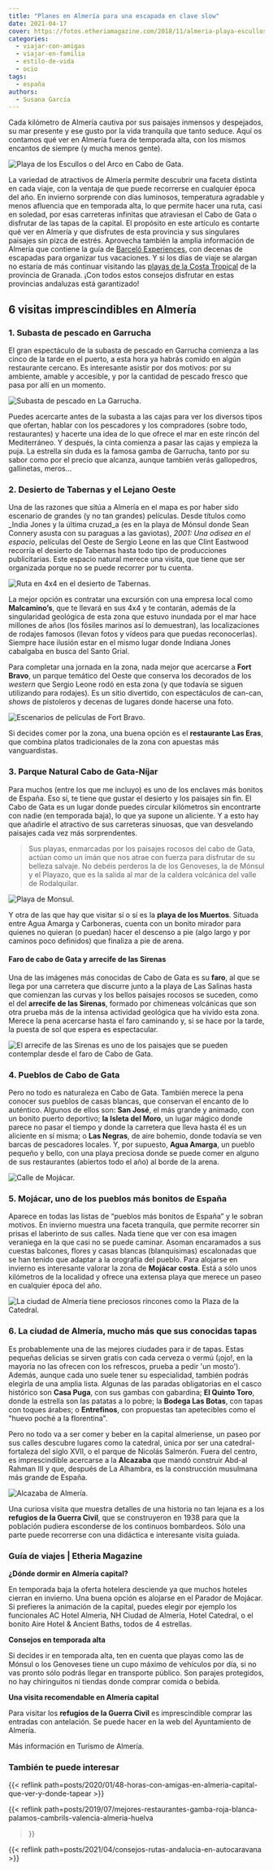 ```yaml
---
title: "Planes en Almería para una escapada en clave slow"
date: 2021-04-17
cover: https://fotos.etheriamagazine.com/2018/11/almeria-playa-escullos.jpg
categories: 
  - viajar-con-amigas
  - viajar-en-familia
  - estilo-de-vida
  - ocio
tags: 
  - españa
authors: 
  - Susana García
---
```


Cada kilómetro de Almería cautiva por sus paisajes inmensos y despejados, su mar 
presente y ese gusto por la vida tranquila que tanto seduce. Aquí os contamos qué ver en 
Almería fuera de temporada alta, con los mismos encantos de siempre (y mucha menos 
gente). 

![Playa de los Escullos o del Arco en Cabo de Gata.](https://fotos.etheriamagazine.com/2018/11/almeria-playa-escullos.jpg "Playa de los Escullos o del Arco en Cabo de Gata.")

La variedad de atractivos de Almería permite descubrir una faceta distinta en cada 
viaje, con la ventaja de que puede recorrerse en cualquier época del año. En invierno 
sorprende con días luminosos, temperatura agradable y menos afluencia que en temporada 
alta, lo que permite hacer una ruta, casi en soledad, por esas carreteras infinitas que 
atraviesan el Cabo de Gata o disfrutar de las tapas de la capital. El propósito en este 
artículo es contarte qué ver en Almería y que disfrutes de esta provincia y sus 
singulares paisajes sin pizca de estrés. Aprovecha también la amplia información de 
Almería que contiene la guía de [Barceló 
Experiences](https://www.barcelo.com/guia-turismo/es/espana/almeria/que-ver/almeria-provincia/), 
con decenas de escapadas para organizar tus vacaciones. Y si los días de viaje se 
alargan no estaría de más continuar visitando las [playas de la Costa 
Tropical](https://www.barcelo.com/guia-turismo/es/espana/granada/que-ver/playas-costa-tropical/) 
de la provincia de Granada. ¡Con todos estos consejos disfrutar en estas provincias 
andaluzas está garantizado! 

## 6 visitas imprescindibles en Almería

### 1\. Subasta de pescado en Garrucha

El gran espectáculo de la subasta de pescado en Garrucha comienza a las cinco de la 
tarde en el puerto, a esta hora ya habrás comido en algún restaurante cercano. Es 
interesante asistir por dos motivos: por su ambiente, amable y accesible, y por la 
cantidad de pescado fresco que pasa por allí en un momento. 

![Subasta de pescado en La Garrucha.](https://fotos.etheriamagazine.com/2018/11/Almeria-subasta-Garrucha.jpg "Subasta de pescado en La Garrucha. © SG")

Puedes acercarte antes de la subasta a las cajas para ver los diversos tipos que 
ofertan, hablar con los pescadores y los compradores (sobre todo, restaurantes) y 
hacerte una idea de lo que ofrece el mar en este rincón del Mediterráneo. Y después, la 
cinta comienza a pasar las cajas y empieza la puja. La estrella sin duda es la famosa 
gamba de Garrucha, tanto por su sabor como por el precio que alcanza, aunque también 
verás gallopedros, gallinetas, meros… 

### 2\. Desierto de Tabernas y el Lejano Oeste

Una de las razones que sitúa a Almería en el mapa es por haber sido escenario de grandes 
(y no tan grandes) películas. Desde títulos como _India Jones y la última cruzad_a (es 
en la playa de Mónsul donde Sean Connery asusta con su paraguas a las gaviotas), _2001: 
Una odisea en el espacio_, películas del Oeste de Sergio Leone en las que Clint Eastwood 
recorría el desierto de Tabernas hasta todo tipo de producciones publicitarias. Este 
espacio natural merece una visita, que tiene que ser organizada porque no se puede 
recorrer por tu cuenta. 

![Ruta en 4x4 en el desierto de Tabernas.](https://fotos.etheriamagazine.com/2018/11/Almeria-ruta-desierto-tabernas.jpg "Ruta en 4x4 en el desierto de Tabernas. © SG")

La mejor opción es contratar una excursión con una empresa local como **Malcamino’s**, 
que te llevará en sus 4x4 y te contarán, además de la singularidad geológica de esta 
zona que estuvo inundada por el mar hace millones de años (los fósiles marinos así lo 
demuestran), las localizaciones de rodajes famosos (llevan fotos y vídeos para que 
puedas reconocerlas). Siempre hace ilusión estar en el mismo lugar donde Indiana Jones 
cabalgaba en busca del Santo Grial. 

Para completar una jornada en la zona, nada mejor que acercarse a **Fort Bravo**, un 
parque temático del Oeste que conserva los decorados de los _western_ que Sergio Leone 
rodó en esta zona (y que todavía se siguen utilizando para rodajes). Es un sitio 
divertido, con espectáculos de can-can, _shows_ de pistoleros y decenas de lugares donde 
hacerse una foto. 

![Escenarios de películas de Fort Bravo.](https://fotos.etheriamagazine.com/2018/11/Almeria-fort-bravo.jpg "Escenarios de películas de Fort Bravo.")

Si decides comer por la zona, una buena opción es el **restaurante Las Eras**, que 
combina platos tradicionales de la zona con apuestas más vanguardistas. 

### 3\. Parque Natural Cabo de Gata-Níjar

Para muchos (entre los que me incluyo) es uno de los enclaves más bonitos de España. Eso 
sí, te tiene que gustar el desierto y los paisajes sin fin. El Cabo de Gata es un lugar 
donde puedes circular kilómetros sin encontrarte con nadie (en temporada baja), lo que 
ya supone un aliciente. Y a esto hay que añadirle el atractivo de sus carreteras 
sinuosas, que van desvelando paisajes cada vez más sorprendentes. 

> Sus playas, enmarcadas por los paisajes rocosos del cabo de Gata, actúan como un imán 
> que nos atrae con fuerza para disfrutar de su belleza salvaje. No debéis perderos la de 
> los Genoveses, la de Mónsul y el Playazo, que es la salida al mar de la caldera 
> volcánica del valle de Rodalquilar. 

![Playa de Monsul.](https://fotos.etheriamagazine.com/2018/11/viaje-almeria-playa-monsul.jpg "Playa de Monsul.")

Y otra de las que hay que visitar sí o sí es la **playa de los Muertos**. Situada entre 
Agua Amarga y Carboneras, cuenta con un bonito mirador para quienes no quieran (o 
puedan) hacer el descenso a pie (algo largo y por caminos poco definidos) que finaliza a 
pie de arena. 

#### Faro de cabo de Gata y arrecife de las Sirenas

Una de las imágenes más conocidas de Cabo de Gata es su **faro**, al que se llega por 
una carretera que discurre junto a la playa de Las Salinas hasta que comienzan las 
curvas y los bellos paisajes rocosos se suceden, como el del **arrecife de las 
Sirenas**, formado por chimeneas volcánicas que son otra prueba más de la intensa 
actividad geológica que ha vivido esta zona. Merece la pena acercarse hasta el faro 
caminando y, si se hace por la tarde, la puesta de sol que espera es espectacular. 

![El arrecife de las Sirenas es uno de los paisajes que se pueden contemplar desde el faro de Cabo de Gata.](https://fotos.etheriamagazine.com/2018/11/Almeria-arrecife-de-las-sirenas.jpg "El arrecife de las Sirenas es uno de los paisajes que se pueden contemplar desde el faro de Cabo de Gata.")

### 4\. Pueblos de Cabo de Gata

Pero no todo es naturaleza en Cabo de Gata. También merece la pena conocer sus pueblos 
de casas blancas, que conservan el encanto de lo auténtico. Algunos de ellos son: **San 
José**, el más grande y animado, con un bonito puerto deportivo; **la Isleta del Moro**, 
un lugar mágico donde parece no pasar el tiempo y donde la carretera que lleva hasta él 
es un aliciente en sí misma; o **Las Negras**, de aire bohemio, donde todavía se ven 
barcas de pescadores locales. Y, por supuesto, **Agua Amarga**, un pueblo pequeño y 
bello, con una playa preciosa donde se puede comer en alguno de sus restaurantes 
(abiertos todo el año) al borde de la arena. 

![Calle de Mojácar.](https://fotos.etheriamagazine.com/2018/11/viaje-a-Almeria-mojacar.jpg "Calle de Mojácar.")

### 5\. Mojácar, uno de los pueblos más bonitos de España

Aparece en todas las listas de “pueblos más bonitos de España” y le sobran motivos. En 
invierno muestra una faceta tranquila, que permite recorrer sin prisas el laberinto de 
sus calles. Nada tiene que ver con esa imagen veraniega en la que casi no se puede 
caminar. Asoman encaramados a sus cuestas balcones, flores y casas blancas 
(blanquísimas) escalonadas que se han tenido que adaptar a la orografía del pueblo. Para 
alojarse en invierno es interesante valorar la zona de **Mojácar costa**. Está a sólo 
unos kilómetros de la localidad y ofrece una extensa playa que merece un paseo en 
cualquier época del año. 

![La ciudad de Almería tiene preciosos rincones como la Plaza de la Catedral.](https://fotos.etheriamagazine.com/2018/11/viaje-Almeria-Plaza-Catedral.jpg "La ciudad de Almería tiene preciosos rincones como la Plaza de la Catedral. © P.G.")

### 6\. La ciudad de Almería, mucho más que sus conocidas tapas

Es probablemente una de las mejores ciudades para ir de tapas. Estas pequeñas delicias 
se sirven gratis con cada cerveza o vermú (¡ojo!, en la mayoría no las ofrecen con los 
refrescos, prueba a pedir 'un mosto'). Además, aunque cada uno suele tener su 
especialidad, también podrás elegirla de una amplia lista. Algunas de las paradas 
obligatorias en el casco histórico son **Casa Puga**, con sus gambas con gabardina; **El 
Quinto Toro**, donde la estrella son las patatas a lo pobre; la **Bodega Las Botas**, 
con tapas con toques árabes; o **Entrefinos**, con propuestas tan apetecibles como el 
"huevo poché a la florentina". 

Pero no todo va a ser comer y beber en la capital almeriense, un paseo por sus calles 
descubre lugares como la catedral, única por ser una catedral-fortaleza del siglo XVII, 
o el parque de Nicolás Salmerón. Fuera del centro, es imprescindible acercarse a la 
**Alcazaba** que mandó construir Abd-al Rahman III y que, después de La Alhambra, es la 
construcción musulmana más grande de España. 

![Alcazaba de Almería.](https://fotos.etheriamagazine.com/2018/11/Almeria-alcazaba.jpg "Alcazaba de Almería.")

Una curiosa visita que muestra detalles de una historia no tan lejana es a los 
**refugios de la Guerra Civil**, que se construyeron en 1938 para que la población 
pudiera esconderse de los continuos bombardeos. Sólo una parte puede recorrerse con una 
didáctica e interesante visita guiada. 

### Guía de viajes | Etheria Magazine

**¿Dónde dormir en Almería capital?** 

En temporada baja la oferta hotelera desciende ya que muchos hoteles cierran en 
invierno. Una buena opción es alojarse en el Parador de Mojácar. Si prefieres la 
animación de la capital, puedes elegir por ejemplo los funcionales AC Hotel Almeria, NH 
Ciudad de Almería, Hotel Catedral, o el bonito Aire Hotel & Ancient Baths, todos de 4 
estrellas. 

**Consejos en temporada alta** 

Si decides ir en temporada alta, ten en cuenta que playas como las de Mónsul o los 
Genoveses tiene un cupo máximo de vehículos por día, si no vas pronto sólo podrás llegar 
en transporte público. Son parajes protegidos, no hay chiringuitos ni tiendas donde 
comprar comida o bebida. 

**Una visita recomendable en Almería capital** 

Para visitar los **refugios de la Guerra Civil** es imprescindible comprar las entradas 
con antelación. Se puede hacer en la web del Ayuntamiento de Almería. 

Más información en Turismo de Almería. 

### También te puede interesar

{{< reflink 
path=posts/2020/01/48-horas-con-amigas-en-almeria-capital-que-ver-y-donde-tapear >}} 

{{< reflink 
path=posts/2019/07/mejores-restaurantes-gamba-roja-blanca-palamos-cambrils-valencia-almeria-huelva 
>}} 

{{< reflink path=posts/2021/04/consejos-rutas-andalucia-en-autocaravana >}}
